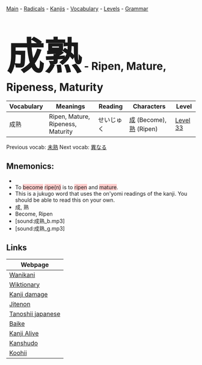 <style> bigfont {font-size: 100px}</style>
[Main](../README.md) -
[Radicals](../radicals.md) -
[Kanjis](../kanjis.md) -
[Vocabulary](../vocabulary.md) -
[Levels](../levels.md) -
[Grammar](../grammar.md)
# <bigfont> 成熟</bigfont> - Ripen, Mature, Ripeness, Maturity 

| Vocabulary | Meanings | Reading | Characters | Level |
| --- | --- | --- | --- | --- |
| 成熟 | Ripen, Mature, Ripeness, Maturity | せいじゅく |  [成](../kanjis/成.md) (Become), [熟](../kanjis/熟.md) (Ripen) | [Level 33](../levels/wk_level33.md) |

Previous vocab: [未熟](未熟.md) Next vocab: [異なる](異なる.md) 

## Mnemonics:

* 
* To <span style="background-color:#ffcccb"> become</span> <span style="background-color:#ffcccb"> ripe(n)</span> is to <span style="background-color:#ffcccb"> ripen</span> and <span style="background-color:#ffcccb"> mature</span>.
* This is a jukugo word that uses the on'yomi readings of the kanji. You should be able to read this on your own.
* 成, 熟
* Become, Ripen
* [sound:成熟_b.mp3]
* [sound:成熟_g.mp3]


## Links 

| Webpage |
| --- |
| [Wanikani          ](https://www.wanikani.com/kanji/成熟) |
| [Wiktionary        ](https://en.wiktionary.org/wiki/成熟) |
| [Kanji damage      ](http://www.kanjidamage.com/kanji/search?utf8=✓&q=成熟) |
| [Jitenon           ](https://jitenon.com/kanji/成熟) |
| [Tanoshii japanese ](https://www.tanoshiijapanese.com/dictionary/kanji.cfm?k=成熟) |
| [Baike             ](https://baike.baidu.com/item/成熟) |
| [Kanji Alive       ](https://app.kanjialive.com/成熟) |
| [Kanshudo          ](https://www.kanshudo.com/searchmn?q=成熟) |
| [Koohii            ](https://kanji.koohii.com/study/kanji/成熟) |
